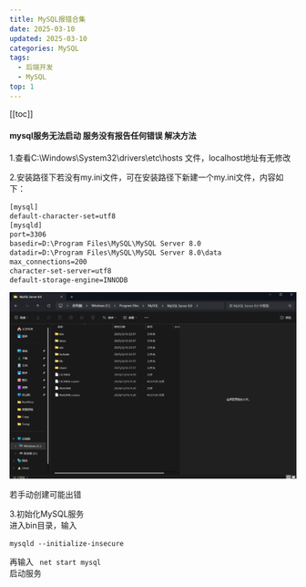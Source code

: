```yaml
---
title: MySQL报错合集
date: 2025-03-10
updated: 2025-03-10
categories: MySQL
tags:
  - 后端开发
  - MySQL
top: 1
---
```

[[toc]]
#### mysql服务无法启动 服务没有报告任何错误 解决方法
1.查看C:\Windows\System32\drivers\etc\hosts 文件，localhost地址有无修改

2.安装路径下若没有my.ini文件，可在安装路径下新建一个my.ini文件，内容如下：
```
[mysql]
default-character-set=utf8
[mysqld]
port=3306
basedir=D:\Program Files\MySQL\MySQL Server 8.0
datadir=D:\Program Files\MySQL\MySQL Server 8.0\data
max_connections=200
character-set-server=utf8
default-storage-engine=INNODB
```
![pic](../../public/mysql-myini.png)

若手动创建可能出错

3.初始化MySQL服务  
进入bin目录，输入  
```
mysqld --initialize-insecure
```
再输入
``` net start mysql```  
启动服务
